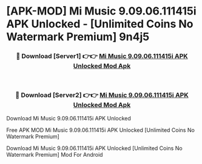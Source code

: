 # [APK-MOD] Mi Music 9.09.06.111415i APK Unlocked - [Unlimited Coins No Watermark Premium] 9n4j5



<div align="center">
<h3>🔴 Download [Server1] 👉👉 <a href="https://momento.my/?title=Mi_Music_9.09.06.111415i_APK_Unlocked">Mi Music 9.09.06.111415i APK Unlocked Mod Apk</a></h3><br>

<h3>🔴 Download [Server2] 👉👉 <a href="https://momento.my/?title=Mi_Music_9.09.06.111415i_APK_Unlocked">Mi Music 9.09.06.111415i APK Unlocked Mod Apk</a></h3>
</div>



Download Mi Music 9.09.06.111415i APK Unlocked 

Free APK MOD Mi Music 9.09.06.111415i APK Unlocked [Unlimited Coins No Watermark Premium]

Download Mi Music 9.09.06.111415i APK Unlocked [Unlimited Coins No Watermark Premium] Mod For Android
